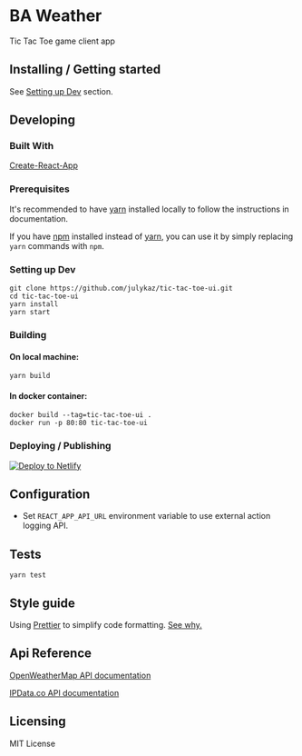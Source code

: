 # BA Weather

Tic Tac Toe game client app

## Installing / Getting started

See [Setting up Dev](#setting-up-dev) section.

## Developing

### Built With

[Create-React-App](https://facebook.github.io/create-react-app/)

### Prerequisites

It's recommended to have [yarn](https://yarnpkg.com/) installed locally to follow the instructions in documentation.

If you have [npm](https://www.npmjs.com/get-npm) installed instead of [yarn](https://yarnpkg.com/),
you can use it by simply replacing `yarn` commands with `npm`.

### Setting up Dev

```shell
git clone https://github.com/julykaz/tic-tac-toe-ui.git
cd tic-tac-toe-ui
yarn install
yarn start
```

### Building

#### On local machine:

```shell
yarn build
```

#### In docker container:

```shell
docker build --tag=tic-tac-toe-ui .
docker run -p 80:80 tic-tac-toe-ui
```

### Deploying / Publishing

[![Deploy to Netlify](https://www.netlify.com/img/deploy/button.svg)](https://app.netlify.com/start/deploy?repository=https://github.com/julykaz/tic-tac-toe-ui)

## Configuration

* Set `REACT_APP_API_URL` environment variable to use external action logging API.

## Tests

```shell
yarn test
```

## Style guide

Using [Prettier](https://prettier.io/) to simplify code formatting. [See why.](https://prettier.io/docs/en/why-prettier.html)

## Api Reference

[OpenWeatherMap API documentation](https://openweathermap.org/current)

[IPData.co API documentation](https://ipdata.co/docs.html)

## Licensing

MIT License
